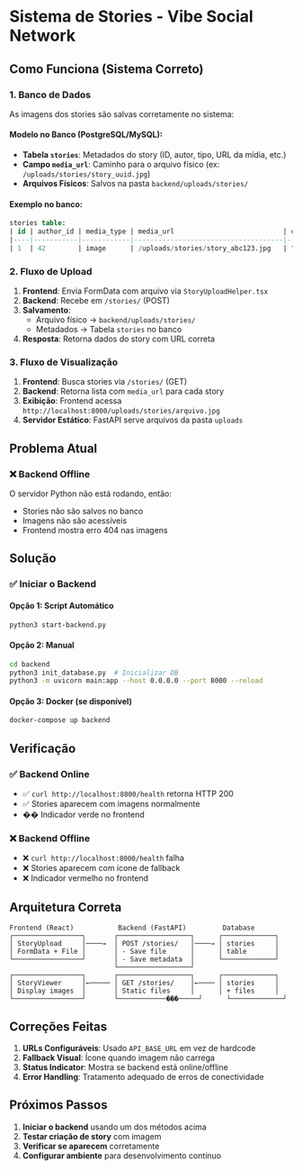 # Sistema de Stories - Vibe Social Network

## Como Funciona (Sistema Correto)

### 1. **Banco de Dados** 
As imagens dos stories são salvas corretamente no sistema:

#### Modelo no Banco (PostgreSQL/MySQL):
- **Tabela `stories`**: Metadados do story (ID, autor, tipo, URL da mídia, etc.)
- **Campo `media_url`**: Caminho para o arquivo físico (ex: `/uploads/stories/story_uuid.jpg`)
- **Arquivos Físicos**: Salvos na pasta `backend/uploads/stories/`

#### Exemplo no banco:
```sql
stories table:
| id | author_id | media_type | media_url                           | content  |
|----|-----------|------------|-------------------------------------|----------|
| 1  | 42        | image      | /uploads/stories/story_abc123.jpg   | "Férias" |
```

### 2. **Fluxo de Upload**
1. **Frontend**: Envia FormData com arquivo via `StoryUploadHelper.tsx`
2. **Backend**: Recebe em `/stories/` (POST)
3. **Salvamento**: 
   - Arquivo físico → `backend/uploads/stories/`
   - Metadados → Tabela `stories` no banco
4. **Resposta**: Retorna dados do story com URL correta

### 3. **Fluxo de Visualização**
1. **Frontend**: Busca stories via `/stories/` (GET) 
2. **Backend**: Retorna lista com `media_url` para cada story
3. **Exibição**: Frontend acessa `http://localhost:8000/uploads/stories/arquivo.jpg`
4. **Servidor Estático**: FastAPI serve arquivos da pasta `uploads`

## Problema Atual

### ❌ **Backend Offline**
O servidor Python não está rodando, então:
- Stories não são salvos no banco
- Imagens não são acessíveis
- Frontend mostra erro 404 nas imagens

## Solução

### ✅ **Iniciar o Backend**

#### Opção 1: Script Automático
```bash
python3 start-backend.py
```

#### Opção 2: Manual
```bash
cd backend
python3 init_database.py  # Inicializar DB
python3 -m uvicorn main:app --host 0.0.0.0 --port 8000 --reload
```

#### Opção 3: Docker (se disponível)
```bash
docker-compose up backend
```

## Verificação

### ✅ **Backend Online**
- ✅ `curl http://localhost:8000/health` retorna HTTP 200
- ✅ Stories aparecem com imagens normalmente
- �� Indicador verde no frontend

### ❌ **Backend Offline** 
- ❌ `curl http://localhost:8000/health` falha
- ❌ Stories aparecem com ícone de fallback
- ❌ Indicador vermelho no frontend

## Arquitetura Correta

```
Frontend (React)           Backend (FastAPI)         Database
┌─────────────────┐       ┌──────────────────┐      ┌─────────────┐
│ StoryUpload     │────→  │ POST /stories/   │────→ │ stories     │
│ FormData + File │       │ - Save file      │      │ table       │
└─────────────────┘       │ - Save metadata  │      └─────────────┘
                          └──────────────────┘
┌─────────────────┐       ┌──────────────────┐      ┌─────────────┐
│ StoryViewer     │←───── │ GET /stories/    │←──── │ stories     │
│ Display images  │       │ Static files     │      │ + files     │
└─────────────────┘       └────────────���─────┘      └─────────────┘
```

## Correções Feitas

1. **URLs Configuráveis**: Usado `API_BASE_URL` em vez de hardcode
2. **Fallback Visual**: Ícone quando imagem não carrega  
3. **Status Indicator**: Mostra se backend está online/offline
4. **Error Handling**: Tratamento adequado de erros de conectividade

## Próximos Passos

1. **Iniciar o backend** usando um dos métodos acima
2. **Testar criação de story** com imagem
3. **Verificar se aparecem** corretamente
4. **Configurar ambiente** para desenvolvimento contínuo
